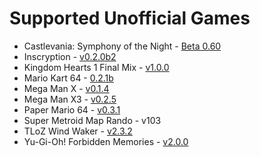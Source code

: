# Supported Unofficial Games

* Castlevania: Symphony of the Night - [Beta 0.60](https://github.com/fdelduque/Archipelago/releases/tag/b060)
* Inscryption - [v0.2.0b2](https://github.com/DrBibop/Archipelago_Inscryption/releases/tag/beta6)
* Kingdom Hearts 1 Final Mix - [v1.0.0](https://github.com/gaithernOrg/KH1FM-AP/releases/tag/1.0.0)
* Mario Kart 64 - [0.2.1b](https://github.com/Edsploration/MK64-Archipelago/releases/tag/mk64%2F0.2.1b)
* Mega Man X - [v0.1.4](https://github.com/TheLX5/Archipelago/releases/tag/mmx-v0.1.4)
* Mega Man X3 - [v0.2.5](https://github.com/TheLX5/Archipelago/releases/tag/mmx3-v0.2.5)
* Paper Mario 64 - [v0.3.1](https://github.com/JKBSunshine/PMR_APWorld/releases/tag/v0.3.1)
* Super Metroid Map Rando - v103
* TLoZ Wind Waker - [v2.3.2](https://github.com/tanjo3/tww_apworld/releases/tag/v2.3.2)
* Yu-Gi-Oh! Forbidden Memories - [v2.0.0](https://github.com/sg4e/Archipelago/releases/tag/v2.0.0)
